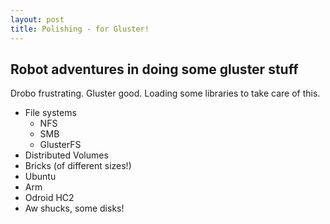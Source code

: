 ```yaml
---
layout: post
title: Polishing - for Gluster!
---
```


## Robot adventures in doing some gluster stuff

Drobo frustrating. Gluster good. Loading some libraries to take care of this.

- File systems
  - NFS
  - SMB
  - GlusterFS
- Distributed Volumes
- Bricks (of different sizes!)
- Ubuntu
- Arm
- Odroid HC2
- Aw shucks, some disks!
